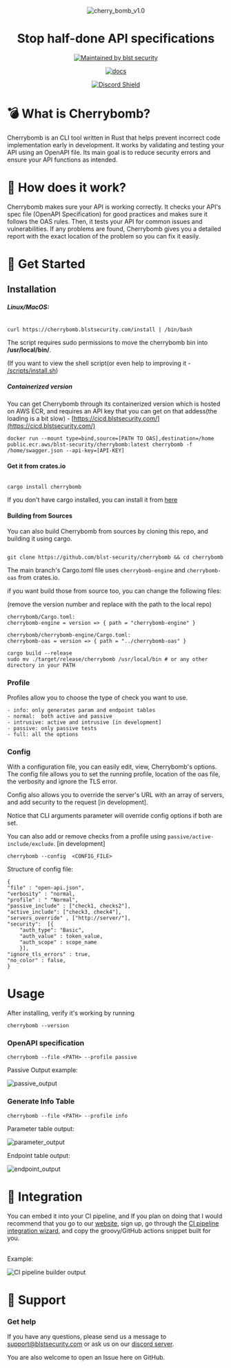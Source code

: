 
<div  align="center">

![cherry_bomb_v1.0](https://raw.githubusercontent.com/blst-security/cherrybomb/main/images/cherrybomb_github_art_v2-1%20(1).png)

  

<h1>Stop half-done API specifications</h1>

[![Maintained by blst security](https://img.shields.io/badge/maintained%20by-blst%20security-4F46E5)](https://www.blstsecurity.com/?promo=blst&domain=github_maintained_shield)

[![docs](https://img.shields.io/badge/docs-passing-brightgreen)](https://www.blstsecurity.com/cherrybomb?promo=blst&domain=github_docs_shield)

[![Discord Shield](https://discordapp.com/api/guilds/914846937327497307/widget.png?style=shield)](https://discord.gg/WdHhv4DqwU)

</div>

  

# 💣 What is Cherrybomb?

Cherrybomb is an CLI tool written  in Rust that helps prevent incorrect code implementation early in development. It works by validating and testing your API using an OpenAPI file. Its main goal is to reduce security errors and ensure your API functions as intended.

  
  

# 🔨 How does it work?


Cherrybomb makes sure your API is working correctly. It checks your API's spec file (OpenAPI Specification) for good practices and makes sure it follows the OAS rules. Then, it tests your API for common issues and vulnerabilities. If any problems are found, Cherrybomb gives you a detailed report with the exact location of the problem so you can fix it easily.

  

# 🐾 Get Started

## Installation



##### Linux/MacOS:

```

curl https://cherrybomb.blstsecurity.com/install | /bin/bash

```

The script requires sudo permissions to move the cherrybomb bin into <b>/usr/local/bin/</b>.</br>

(If you want to view the shell script(or even help to improving it - [/scripts/install.sh](/scripts/install.sh))

 ##### Containerized version
 You can get Cherrybomb through its containerized version which is hosted on AWS ECR, and requires an API key that you can get on that addess(the loading is a bit slow) - [https://cicd.blstsecurity.com/](https://cicd.blstsecurity.com/)

```
docker run --mount type=bind,source=[PATH TO OAS],destination=/home public.ecr.aws/blst-security/cherrybomb:latest cherrybomb -f /home/swagger.json --api-key=[API-KEY]
```

#### Get it from crates.io

```bash

cargo install cherrybomb

```

If you don't have cargo installed, you can install it from [here](https://doc.rust-lang.org/cargo/getting-started/installation.html)



#### Building from Sources

You can also build Cherrybomb from sources by cloning this repo, and building it using cargo.

```

git clone https://github.com/blst-security/cherrybomb && cd cherrybomb

```
The main branch's Cargo.toml file uses `cherrybomb-engine` and `cherrybomb-oas` from crates.io. 

if you want build those from source too, you can change the following files:

(remove the version number and replace with the path to the local repo)



```
cherrybomb/Cargo.toml:
cherrybomb-engine = version => { path = "cherrybomb-engine" }
```
 
```
cherrybomb/cherrybomb-engine/Cargo.toml:
cherrybomb-oas = version => { path = "../cherrybomb-oas" }
```

```
cargo build --release
sudo mv ./target/release/cherrybomb /usr/local/bin # or any other directory in your PATH
```
  

  
### Profile 
 
Profiles allow you to choose the type of check you want to use.
```
- info: only generates param and endpoint tables
- normal:  both active and passive
- intrusive: active and intrusive [in development]
- passive: only passive tests
- full: all the options
```

### Config 



With a configuration file, you can easily edit, view, Cherrybomb's options.
The config file allows you to set the running profile, location of the oas file, the verbosity and ignore the TLS error.

Config also allows you to override the server's URL with an array of servers, and add security to the request [in development]. 

Notice that CLI arguments parameter will override config options if both are set.

You can also add or remove checks from a profile using `passive/active-include/exclude`. [in development]

```
cherrybomb --config  <CONFIG_FILE>
```


Structure of config file:
```
{
"file" : "open-api.json",
"verbosity" : "normal, 
"profile" : " "Normal",
"passive_include" : ["check1, checks2"],
"active_include": ["check3, check4"],
"servers_override" , ["http://server/"],
"security":  [{
    "auth_type": "Basic",
    "auth_value" : token_value,
    "auth_scope" : scope_name
    }],
"ignore_tls_errors" : true, 
"no_color" : false,
}
```



# Usage

After installing, verify it's working by running

```
cherrybomb --version

```

### OpenAPI specification


``` cherrybomb --file <PATH> --profile passive ```

Passive Output example:

![passive_output](https://raw.githubusercontent.com/blst-security/cherrybomb/main/images/passive1_0.png)


### Generate Info Table


```
cherrybomb --file <PATH> --profile info

```
Parameter table output:

  ![parameter_output](https://raw.githubusercontent.com/blst-security/cherrybomb/main/images/param_v1.png)

Endpoint table output:

  ![endpoint_output](https://raw.githubusercontent.com/blst-security/cherrybomb/main/images/endpoint_v1.png)




# 🍻 Integration

  

You can embed it into your CI pipeline, and If you plan on doing that I would recommend that you go to our [website](https://www.blstsecurity.com/?promo=blst&domain=github_integration_link), sign up, go through the [CI pipeline integration wizard](https://www.blstsecurity.com/Loading?redirect=/CICD&promo=blst&domain=github_wiz_integration), and copy the groovy/GitHub actions snippet built for you.

</br>Example:

![CI pipeline builder output](https://raw.githubusercontent.com/blst-security/cherrybomb/main/images/ci_output.png)

# 💪 Support

  

### Get help

If you have any questions, please send us a message to [support@blstsecurity.com](mailto:support@blstsecurity.com) or ask us on our [discord server](https://discord.gg/WdHhv4DqwU).


You are also welcome to open an Issue here on GitHub.

  


